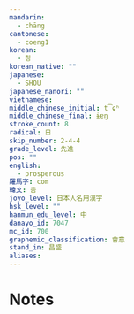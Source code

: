```yaml
---
mandarin:
  - chāng
cantonese:
  - coeng1
korean:
  - 창
korean_native: ""
japanese:
  - SHOU
japanese_nanori: ""
vietnamese:
middle_chinese_initial: t͡ɕʰ
middle_chinese_final: ɨɐŋ
stroke_count: 8
radical: 日
skip_number: 2-4-4
grade_level: 先進
pos: ""
english:
  - prosperous
羅馬字: com
韓文: 촘
joyo_level: 日本人名用漢字
hsk_level: ""
hanmun_edu_level: 中
danayo_id: 7047
mc_id: 700
graphemic_classification: 會意
stand_in: 昌盛
aliases:
---
```


# Notes
